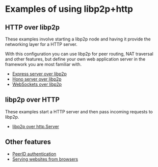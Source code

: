 # Examples of using libp2p+http

## HTTP over libp2p

These examples involve starting a libp2p node and having it provide the
networking layer for a HTTP server.

With this configuration you can use libp2p for peer routing, NAT traversal and
other features, but define your own web application server in the framework you
are most familiar with.

- [Express server over libp2p](./express-server-over-libp2p)
- [Hono server over libp2p](./hono-server-over-libp2p)
- [WebSockets over libp2p](./websockets-over-libp2p)

## libp2p over HTTP

These examples start a HTTP server and then pass incoming requests to libp2p.

- [libp2p over http.Server]('./libp2p-over-http-server)

## Other features

- [PeerID authentication]('./peer-id-auth)
- [Serving websites from browsers]('./serving-websites-from-browsers)
